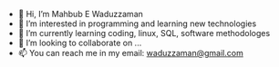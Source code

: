 - 👋 Hi, I’m Mahbub E Waduzzaman
- 👀 I’m interested in programming and learning new technologies 
- 🌱 I’m currently learning coding, linux, SQL, software methodologes
- 💞️ I’m looking to collaborate on ...
- 📫 You can reach me in my email: waduzzaman@gmail.com

<!---
waduzzaman/waduzzaman is a ✨ special ✨ repository because its `README.md` (this file) appears on your GitHub profile.
You can click the Preview link to take a look at your changes.
--->
